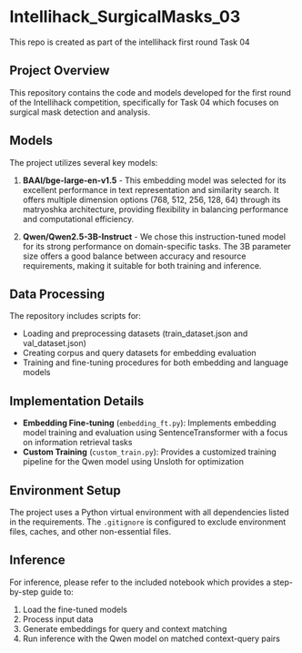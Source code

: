 # Intellihack_SurgicalMasks_03
This repo is created as part of the intellihack first round Task 04

## Project Overview

This repository contains the code and models developed for the first round of the Intellihack competition, specifically for Task 04 which focuses on surgical mask detection and analysis.

## Models

The project utilizes several key models:

1. **BAAI/bge-large-en-v1.5** - This embedding model was selected for its excellent performance in text representation and similarity search. It offers multiple dimension options (768, 512, 256, 128, 64) through its matryoshka architecture, providing flexibility in balancing performance and computational efficiency.

2. **Qwen/Qwen2.5-3B-Instruct** - We chose this instruction-tuned model for its strong performance on domain-specific tasks. The 3B parameter size offers a good balance between accuracy and resource requirements, making it suitable for both training and inference.

## Data Processing

The repository includes scripts for:
- Loading and preprocessing datasets (train_dataset.json and val_dataset.json)
- Creating corpus and query datasets for embedding evaluation
- Training and fine-tuning procedures for both embedding and language models

## Implementation Details

- **Embedding Fine-tuning** (`embedding_ft.py`): Implements embedding model training and evaluation using SentenceTransformer with a focus on information retrieval tasks
- **Custom Training** (`custom_train.py`): Provides a customized training pipeline for the Qwen model using Unsloth for optimization

## Environment Setup

The project uses a Python virtual environment with all dependencies listed in the requirements. The `.gitignore` is configured to exclude environment files, caches, and other non-essential files.

## Inference

For inference, please refer to the included notebook which provides a step-by-step guide to:
1. Load the fine-tuned models
2. Process input data
3. Generate embeddings for query and context matching
4. Run inference with the Qwen model on matched context-query pairs